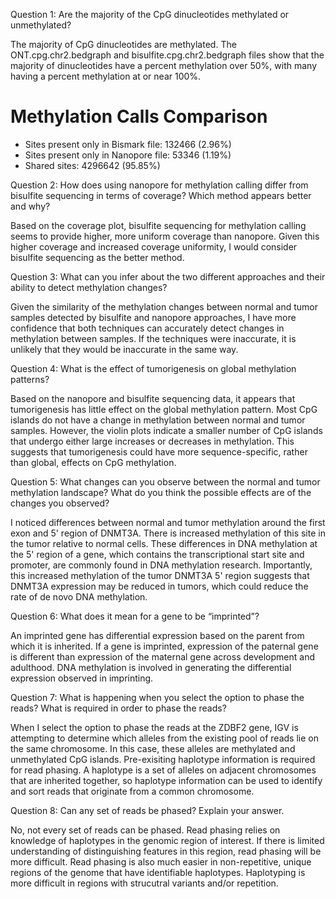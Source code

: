 Question 1:
Are the majority of the CpG dinucleotides methylated or unmethylated?

The majority of CpG dinucleotides are methylated.  The ONT.cpg.chr2.bedgraph and bisulfite.cpg.chr2.bedgraph files show that the majority of dinucleotides have a percent methylation over 50%, with many having a percent methylation at or near 100%.


# Methylation Calls Comparison
- Sites present only in Bismark file: 132466 (2.96%)
- Sites present only in Nanopore file: 53346 (1.19%)
- Shared sites: 4296642 (95.85%)


Question 2:
How does using nanopore for methylation calling differ from bisulfite sequencing in terms of coverage? Which method appears better and why?

Based on the coverage plot, bisulfite sequencing for methylation calling seems to provide higher, more uniform coverage than nanopore.  Given this higher coverage and increased coverage uniformity, I would consider bisulfite sequencing as the better method.


Question 3: What can you infer about the two different approaches and their ability to detect methylation changes?

Given the similarity of the methylation changes between normal and tumor samples detected by bisulfite and nanopore approaches, I have more confidence that both techniques can accurately detect changes in methylation between samples.  If the techniques were inaccurate, it is unlikely that they would be inaccurate in the same way.


Question 4: What is the effect of tumorigenesis on global methylation patterns?

Based on the nanopore and bisulfite sequencing data, it appears that tumorigenesis has little effect on the global methylation pattern.  Most CpG islands do not have a change in methylation between normal and tumor samples.  However, the violin plots indicate a smaller number of CpG islands that undergo either large increases or decreases in methylation.  This suggests that tumorigenesis could have more sequence-specific, rather than global, effects on CpG methylation.


Question 5: What changes can you observe between the normal and tumor methylation landscape? What do you think the possible effects are of the changes you observed?

I noticed differences between normal and tumor methylation around the first exon and 5' region of DNMT3A.  There is increased methylation of this site in the tumor relative to normal cells.  These differences in DNA methylation at the 5' region of a gene, which contains the transcriptional start site and promoter, are commonly found in DNA methylation research.  Importantly, this increased methylation of the tumor DNMT3A 5' region suggests that DNMT3A expression may be reduced in tumors, which could reduce the rate of de novo DNA methylation.


Question 6: What does it mean for a gene to be “imprinted”? 

An imprinted gene has differential expression based on the parent from which it is inherited.  If a gene is imprinted, expression of the paternal gene is different than expression of the maternal gene across development and adulthood.  DNA methylation is involved in generating the differential expression observed in imprinting.


Question 7: What is happening when you select the option to phase the reads? What is required in order to phase the reads?

When I select the option to phase the reads at the ZDBF2 gene, IGV is attempting to determine which alleles from the existing pool of reads lie on the same chromosome.  In this case, these alleles are methylated and unmethylated CpG islands.  Pre-exisiting haplotype information is required for read phasing.  A haplotype is a set of alleles on adjacent chromosomes that are inherited together, so haplotype information can be used to identify and sort reads that originate from a common chromosome.


Question 8: Can any set of reads be phased? Explain your answer.

No, not every set of reads can be phased.  Read phasing relies on knowledge of haplotypes in the genomic region of interest.  If there is limited understanding of distinguishing features in this region, read phasing will be more difficult.  Read phasing is also much easier in non-repetitive, unique regions of the genome that have identifiable haplotypes.  Haplotyping is more difficult in regions with strucutral variants and/or repetition.